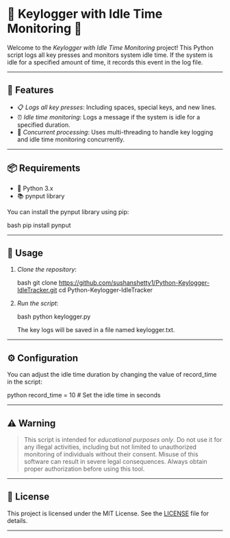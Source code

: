# 🌟 Keylogger with Idle Time Monitoring 🌟

Welcome to the *Keylogger with Idle Time Monitoring* project! This Python script logs all key presses and monitors system idle time. If the system is idle for a specified amount of time, it records this event in the log file.

---

## 🎯 Features

- 📋 *Logs all key presses*: Including spaces, special keys, and new lines.
- ⏰ *Idle time monitoring*: Logs a message if the system is idle for a specified duration.
- 🔄 *Concurrent processing*: Uses multi-threading to handle key logging and idle time monitoring concurrently.

---

## 📦 Requirements

- 🐍 Python 3.x
- 📚 pynput library

You can install the pynput library using pip:

bash
pip install pynput


---

## 🚀 Usage

1. *Clone the repository*:

    bash
    git clone https://github.com/sushanshetty1/Python-Keylogger-IdleTracker.git
    cd Python-Keylogger-IdleTracker
    

2. *Run the script*:

    bash
    python keylogger.py
    

    The key logs will be saved in a file named keylogger.txt.

---

## ⚙ Configuration

You can adjust the idle time duration by changing the value of record_time in the script:

python
record_time = 10  # Set the idle time in seconds


---

## ⚠ Warning

> This script is intended for *educational purposes only*. Do not use it for any illegal activities, including but not limited to unauthorized monitoring of individuals without their consent. Misuse of this software can result in severe legal consequences. Always obtain proper authorization before using this tool.

---

## 📄 License

This project is licensed under the MIT License. See the [LICENSE](./LICENSE) file for details.

---
